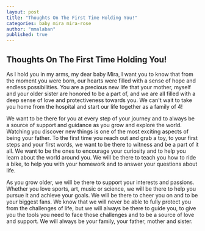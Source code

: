 ```yaml
---
layout: post
title: "Thoughts On The First Time Holding You!"
categories: baby mira mira-rose
author: "mmalaban"
published: true
---
```


<h2 class="post-headings">Thoughts On The First Time Holding You!</h2>

As I hold you in my arms, my dear baby Mira, I want you to know that from the moment you were born, our hearts were filled with a sense of hope and endless possibilities. You are a precious new life that your mother, myself and your older sister are honored to be a part of, and we are all filled with a deep sense of love and protectiveness towards you. We can't wait to take you home from the hospital and start our life together as a family of 4!

We want to be there for you at every step of your journey and to always be a source of support and guidance as you grow and explore the world. Watching you discover new things is one of the most exciting aspects of being your father. To the first time you reach out and grab a toy, to your first steps and your first words, we want to be there to witness and be a part of it all. We want to be the ones to encourage your curiosity and to help you learn about the world around you. We will be there to teach you how to ride a bike, to help you with your homework and to answer your questions about life.

As you grow older, we will be there to support your interests and passions. Whether you love sports, art, music or science, we will be there to help you pursue it and achieve your goals. We will be there to cheer you on and to be your biggest fans. We know that we will never be able to fully protect you from the challenges of life, but we will always be there to guide you, to give you the tools you need to face those challenges and to be a source of love and support. We will always be your family, your father, mother and sister.